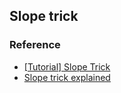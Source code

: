 ## Slope trick
### Reference
- [[Tutorial] Slope Trick](https://codeforces.com/blog/entry/47821)
- [Slope trick explained](https://codeforces.com/blog/entry/77298)